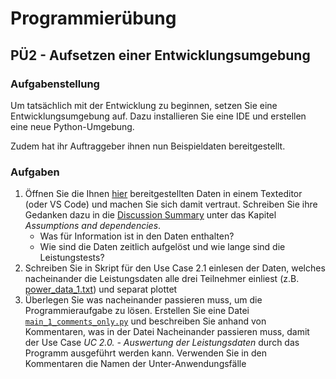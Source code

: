 # Programmierübung

## PÜ2 - Aufsetzen einer Entwicklungsumgebung


### Aufgabenstellung 

Um tatsächlich mit der Entwicklung zu beginnen, setzen Sie eine Entwicklungsumgebung auf. Dazu installieren Sie eine IDE und erstellen eine neue Python-Umgebung.

Zudem hat ihr Auftraggeber ihnen nun Beispieldaten bereitgestellt.

### Aufgaben

1. Öffnen Sie die Ihnen [hier](https://github.com/jhumci/MCI-MSE_Aufgaben/tree/main/P%C3%9C2/input_data) bereitgestellten Daten in einem Texteditor (oder VS Code) und machen Sie sich damit vertraut. Schreiben Sie ihre Gedanken dazu in die [Discussion Summary](https://github.com/jhumci/MCI-MSE_Aufgaben/blob/main/P%C3%9C1/DiscussionSummary.md) unter das Kapitel *Assumptions and dependencies*.
    - Was für Information ist in den Daten enthalten? 
    - Wie sind die Daten zeitlich aufgelöst und wie lange sind die Leistungstests?
2. Schreiben Sie in Skript für den Use Case 2.1 einlesen der Daten, welches nacheinander die Leistungsdaten alle drei Teilnehmer einliest (z.B. [power_data_1.txt](https://github.com/jhumci/MCI-MSE_Aufgaben/blob/main/P%C3%9C2/input_data/power_data_1.txt)) und separat plottet
3. Überlegen Sie was nacheinander passieren muss, um die Programmieraufgabe zu lösen. Erstellen Sie eine Datei [```main_1_comments_only.py```](https://github.com/jhumci/MCI-MSE_Aufgaben/blob/main/P%C3%9C2/main_1_comments_only.py) und beschreiben Sie anhand von Kommentaren, was in der Datei Nacheinander passieren muss, damit der Use Case *UC 2.0. - Auswertung der Leistungsdaten* durch das Programm ausgeführt werden kann. Verwenden Sie in den Kommentaren  die Namen der Unter-Anwendungsfälle

